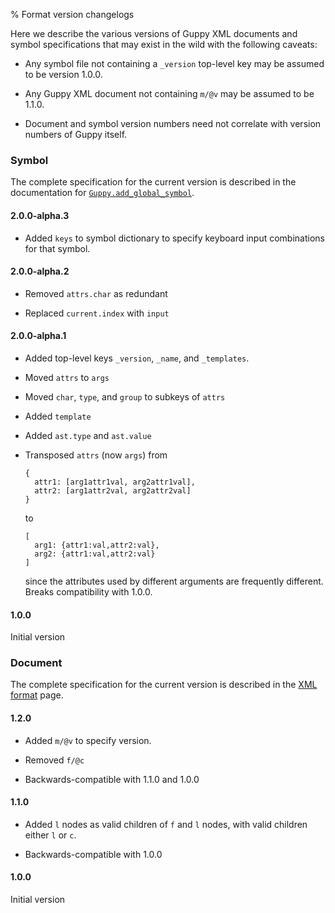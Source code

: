 % Format version changelogs

Here we describe the various versions of Guppy XML documents and
symbol specifications that may exist in the wild with the following
caveats: 

* Any symbol file not containing a `_version` top-level key may be
  assumed to be version 1.0.0.

* Any Guppy XML document not containing `m/@v` may be assumed to be
  1.1.0.

* Document and symbol version numbers need not correlate with version
  numbers of Guppy itself.

### Symbol

The complete specification for the current version is described in the
documentation for
[`Guppy.add_global_symbol`](../api/guppy-js/2.0.0-beta.3/Guppy.html#.add_global_symbol).

#### 2.0.0-alpha.3

* Added `keys` to symbol dictionary to specify keyboard input
  combinations for that symbol.

#### 2.0.0-alpha.2

* Removed `attrs.char` as redundant

* Replaced `current.index` with `input`

#### 2.0.0-alpha.1

* Added top-level keys `_version`, `_name`, and `_templates`.

* Moved `attrs` to `args`

* Moved `char`, `type`, and `group` to subkeys of `attrs`

* Added `template`

* Added `ast.type` and `ast.value`

* Transposed `attrs` (now `args`) from 
  ```
  {
    attr1: [arg1attr1val, arg2attr1val],
    attr2: [arg1attr2val, arg2attr2val]
  }
  ```
  to
  ```
  [
    arg1: {attr1:val,attr2:val},
    arg2: {attr1:val,attr2:val}
  ]
  ```
  since the attributes used by different arguments are frequently
  different.  Breaks compatibility with 1.0.0.

#### 1.0.0

Initial version

### Document

The complete specification for the current version is described in the
[XML format](./format.html) page.

#### 1.2.0

* Added `m/@v` to specify version.

* Removed `f/@c`

* Backwards-compatible with 1.1.0 and 1.0.0

#### 1.1.0

* Added `l` nodes as valid children of `f` and `l` nodes, with valid
  children either `l` or `c`.

* Backwards-compatible with 1.0.0

#### 1.0.0

Initial version
